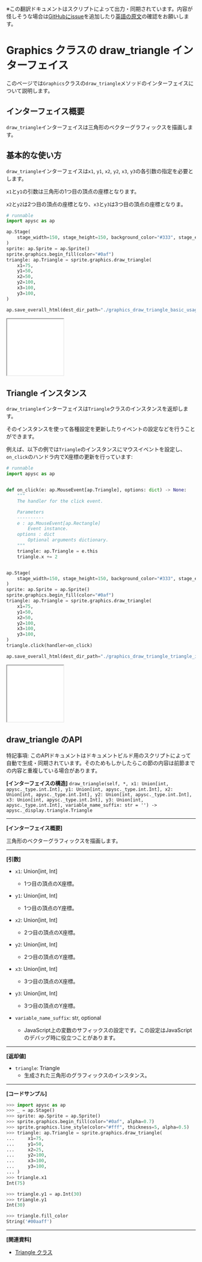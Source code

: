 <span class="inconspicuous-txt">※この翻訳ドキュメントはスクリプトによって出力・同期されています。内容が怪しそうな場合は<a href="https://github.com/simon-ritchie/apysc/issues" target="_blank">GitHubにissue</a>を追加したり[英語の原文](https://simon-ritchie.github.io/apysc/en/graphics_draw_triangle.html)の確認をお願いします。</span>

# Graphics クラスの draw_triangle インターフェイス

このページでは`Graphics`クラスの`draw_triangle`メソッドのインターフェイスについて説明します。

## インターフェイス概要

`draw_triangle`インターフェイスは三角形のベクターグラフィックスを描画します。

## 基本的な使い方

`draw_triangle`インターフェイスは`x1`, `y1`, `x2`, `y2`, `x3`, `y3`の各引数の指定を必要とします。

`x1`と`y1`の引数は三角形の1つ目の頂点の座標となります。

`x2`と`y2`は2つ目の頂点の座標となり、`x3`と`y3`は3つ目の頂点の座標となりま。

```py
# runnable
import apysc as ap

ap.Stage(
    stage_width=150, stage_height=150, background_color="#333", stage_elem_id="stage"
)
sprite: ap.Sprite = ap.Sprite()
sprite.graphics.begin_fill(color="#0af")
triangle: ap.Triangle = sprite.graphics.draw_triangle(
    x1=75,
    y1=50,
    x2=50,
    y2=100,
    x3=100,
    y3=100,
)

ap.save_overall_html(dest_dir_path="./graphics_draw_triangle_basic_usage/")
```

<iframe src="static/graphics_draw_triangle_basic_usage/index.html" width="150" height="150"></iframe>

## Triangle インスタンス

`draw_triangle`インターフェイスは`Triangle`クラスのインスタンスを返却します。

そのインスタンスを使って各種設定を更新したりイベントの設定などを行うことができます。

例えば、以下の例では`Triangle`のインスタンスにマウスイベントを設定し、`on_click`のハンドラ内でX座標の更新を行っています:

```py
# runnable
import apysc as ap


def on_click(e: ap.MouseEvent[ap.Triangle], options: dict) -> None:
    """
    The handler for the click event.

    Parameters
    ----------
    e : ap.MouseEvent[ap.Rectangle]
        Event instance.
    options : dict
        Optional arguments dictionary.
    """
    triangle: ap.Triangle = e.this
    triangle.x += 2


ap.Stage(
    stage_width=150, stage_height=150, background_color="#333", stage_elem_id="stage"
)
sprite: ap.Sprite = ap.Sprite()
sprite.graphics.begin_fill(color="#0af")
triangle: ap.Triangle = sprite.graphics.draw_triangle(
    x1=75,
    y1=50,
    x2=50,
    y2=100,
    x3=100,
    y3=100,
)
triangle.click(handler=on_click)

ap.save_overall_html(dest_dir_path="./graphics_draw_triangle_triangle_instance/")
```

<iframe src="static/graphics_draw_triangle_triangle_instance/index.html" width="150" height="150"></iframe>

## draw_triangle のAPI

<span class="inconspicuous-txt">特記事項: このAPIドキュメントはドキュメントビルド用のスクリプトによって自動で生成・同期されています。そのためもしかしたらこの節の内容は前節までの内容と重複している場合があります。</span>

**[インターフェイスの構造]** `draw_triangle(self, *, x1: Union[int, apysc._type.int.Int], y1: Union[int, apysc._type.int.Int], x2: Union[int, apysc._type.int.Int], y2: Union[int, apysc._type.int.Int], x3: Union[int, apysc._type.int.Int], y3: Union[int, apysc._type.int.Int], variable_name_suffix: str = '') -> apysc._display.triangle.Triangle`<hr>

**[インターフェイス概要]**

三角形のベクターグラフィックスを描画します。<hr>

**[引数]**

- `x1`: Union[int, Int]
  - 1つ目の頂点のX座標。

- `y1`: Union[int, Int]
  - 1つ目の頂点のY座標。

- `x2`: Union[int, Int]
  - 2つ目の頂点のX座標。

- `y2`: Union[int, Int]
  - 2つ目の頂点のY座標。

- `x3`: Union[int, Int]
  - 3つ目の頂点のX座標。

- `y3`: Union[int, Int]
  - 3つ目の頂点のY座標。

- `variable_name_suffix`: str, optional
  - JavaScript上の変数のサフィックスの設定です。この設定はJavaScriptのデバッグ時に役立つことがあります。

<hr>

**[返却値]**

- `triangle`: Triangle
  - 生成された三角形のグラフィックスのインスタンス。

<hr>

**[コードサンプル]**

```py
>>> import apysc as ap
>>> _ = ap.Stage()
>>> sprite: ap.Sprite = ap.Sprite()
>>> sprite.graphics.begin_fill(color="#0af", alpha=0.7)
>>> sprite.graphics.line_style(color="#fff", thickness=5, alpha=0.5)
>>> triangle: ap.Triangle = sprite.graphics.draw_triangle(
...     x1=75,
...     y1=50,
...     x2=25,
...     y2=100,
...     x3=100,
...     y3=100,
... )
>>> triangle.x1
Int(75)

>>> triangle.y1 = ap.Int(30)
>>> triangle.y1
Int(30)

>>> triangle.fill_color
String('#00aaff')
```

<hr>

**[関連資料]**

- [Triangle クラス](https://simon-ritchie.github.io/apysc/jp/jp_triangle.html)